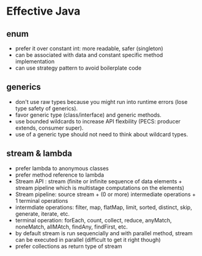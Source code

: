 # Effective Java

enum
------------

* prefer it over constant int: more readable, safer (singleton)
* can be associated with data and constant specific method implementation
* can use strategy pattern to avoid boilerplate code

generics
------------
* don't use raw types because you might run into runtime errors (lose type safety of generics).
* favor generic type (class/interface) and generic methods.
* use bounded wildcards to increase API flexbility (PECS: producer extends, consumer super).
* use of a generic type should not need to think about wildcard types.


stream & lambda
-------------
* prefer lambda to anonymous classes
* prefer method reference to lambda
* Stream API : stream (finite or infinite sequence of data elements + stream pipeline which is multistage computations on the elements)
* Stream pipeline: source stream + (0 or more) intermediate operations + 1 terminal operations
* intermdiate operations: filter, map, flatMap, limit, sorted, distinct, skip, generate, iterate, etc.
* terminal operation: forEach, count, collect, reduce, anyMatch, noneMatch, allMAtch, findAny, findFirst, etc.
* by default stream is run sequencially and with parallel method, stream can be executed in parallel (difficult to get it right though)
* prefer collections as return type of stream

